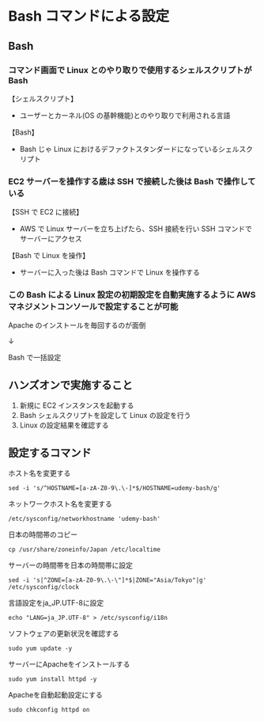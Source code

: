 # Bash コマンドによる設定

## Bash

### コマンド画面で Linux とのやり取りで使用するシェルスクリプトが Bash

【シェルスクリプト】

- ユーザーとカーネル(OS の基幹機能)とのやり取りで利用される言語

【Bash】

- Bash じゃ Linux におけるデファクトスタンダードになっているシェルスクリプト

### EC2 サーバーを操作する歳は SSH で接続した後は Bash で操作している

【SSH で EC2 に接続】

- AWS で Linux サーバーを立ち上げたら、SSH 接続を行い SSH コマンドでサーバーにアクセス

【Bash で Linux を操作】

- サーバーに入った後は Bash コマンドで Linux を操作する

### この Bash による Linux 設定の初期設定を自動実施するように AWS マネジメントコンソールで設定することが可能

Apache のインストールを毎回するのが面倒

↓

Bash で一括設定

## ハンズオンで実施すること

1. 新規に EC2 インスタンスを起動する
2. Bash シェルスクリプトを設定して Linux の設定を行う
3. Linux の設定結果を確認する

## 設定するコマンド

ホスト名を変更する

    sed -i 's/^HOSTNAME=[a-zA-Z0-9\.\-]*$/HOSTNAME=udemy-bash/g' 
  
ネットワークホスト名を変更する

    /etc/sysconfig/networkhostname 'udemy-bash'
  
日本の時間帯のコピー

    cp /usr/share/zoneinfo/Japan /etc/localtime

サーバーの時間帯を日本の時間帯に設定

    sed -i 's|^ZONE=[a-zA-Z0-9\.\-\"]*$|ZONE="Asia/Tokyo"|g' /etc/sysconfig/clock

言語設定をja_JP.UTF-8に設定

    echo "LANG=ja_JP.UTF-8" > /etc/sysconfig/i18n
   
ソフトウェアの更新状況を確認する

    sudo yum update -y

サーバーにApacheをインストールする

    sudo yum install httpd -y 

Apacheを自動起動設定にする

    sudo chkconfig httpd on
